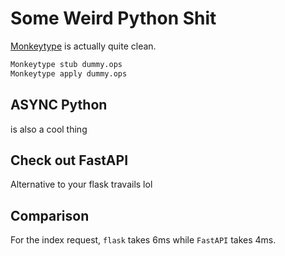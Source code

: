 # Some Weird Python Shit

[Monkeytype](https://github.com/Instagram/MonkeyType) is actually quite clean.

```bash
Monkeytype stub dummy.ops
Monkeytype apply dummy.ops
```

## ASYNC Python
is also a cool thing

## Check out FastAPI
Alternative to your flask travails lol

Comparison
----------

For the index request, `flask` takes 6ms while `FastAPI` takes 4ms.
